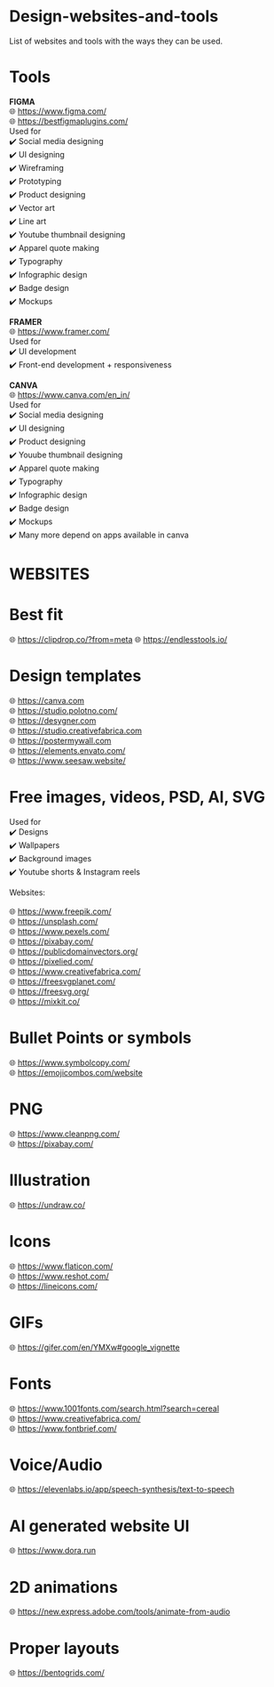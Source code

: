 # Design-websites-and-tools
List of websites and tools with the ways they can be used. 

# Tools
**FIGMA** <br>
🌐 https://www.figma.com/ <br>
🌐 https://bestfigmaplugins.com/ <br>
Used for <br>
✔️ Social media designing <br>
✔️ UI designing <br>
✔️ Wireframing <br>
✔️ Prototyping <br>
✔️ Product designing <br>
✔️ Vector art <br>
✔️ Line art <br>
✔️ Youtube thumbnail designing <br>
✔️ Apparel quote making <br>
✔️ Typography <br>
✔️ Infographic design <br>
✔️ Badge design <br>
✔️ Mockups <br>

**FRAMER** <br>
🌐 https://www.framer.com/ <br>
Used for <br>
✔️ UI development <br>
✔️ Front-end development + responsiveness <br>

**CANVA** <br>
🌐 https://www.canva.com/en_in/ <br>
Used for <br>
✔️ Social media designing <br>
✔️ UI designing <br>
✔️ Product designing <br>
✔️ Youube thumbnail designing <br>
✔️ Apparel quote making <br>
✔️ Typography <br>
✔️ Infographic design <br>
✔️ Badge design <br>
✔️ Mockups <br>
✔️ Many more depend on apps available in canva <br>


# WEBSITES
# Best fit
🌐 https://clipdrop.co/?from=meta
🌐 https://endlesstools.io/  <br>
# Design templates
🌐 https://canva.com <br>
🌐 https://studio.polotno.com/ <br>
🌐 https://desygner.com <br>
🌐 https://studio.creativefabrica.com <br>
🌐 https://postermywall.com <br>
🌐 https://elements.envato.com/ <br>
🌐 https://www.seesaw.website/ <br>

# Free images, videos, PSD, AI, SVG
Used for   <br>
✔️ Designs <br>
✔️ Wallpapers <br>
✔️ Background images <br>
✔️ Youtube shorts & Instagram reels <br>


Websites: <br>   
🌐 https://www.freepik.com/ <br>
🌐 https://unsplash.com/ <br>
🌐 https://www.pexels.com/ <br>
🌐 https://pixabay.com/ <br>
🌐 https://publicdomainvectors.org/ <br>
🌐 https://pixelied.com/ <br>
🌐 https://www.creativefabrica.com/ <br>
🌐 https://freesvgplanet.com/ <br>
🌐 https://freesvg.org/ <br>
🌐 https://mixkit.co/ <br>



# Bullet Points or symbols
🌐 https://www.symbolcopy.com/ <br>
🌐 https://emojicombos.com/website <br>

# PNG
🌐 https://www.cleanpng.com/ <br>
🌐 https://pixabay.com/ <br>

# Illustration
🌐 https://undraw.co/ <br>

# Icons
🌐 https://www.flaticon.com/ <br>
🌐 https://www.reshot.com/ <br>
🌐 https://lineicons.com/ <br>


# GIFs
🌐 https://gifer.com/en/YMXw#google_vignette <br>

# Fonts
🌐 https://www.1001fonts.com/search.html?search=cereal <br>
🌐 https://www.creativefabrica.com/ <br>
🌐 https://www.fontbrief.com/ <br>

# Voice/Audio
🌐 https://elevenlabs.io/app/speech-synthesis/text-to-speech

# AI generated website UI
🌐 https://www.dora.run <br>

# 2D animations
🌐 https://new.express.adobe.com/tools/animate-from-audio <br>

# Proper layouts
🌐 https://bentogrids.com/
